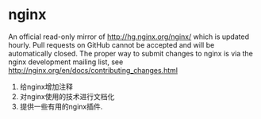 # nginx
An official read-only mirror of http://hg.nginx.org/nginx/ which is updated hourly. Pull requests on GitHub cannot be accepted and will be automatically closed. The proper way to submit changes to nginx is via the nginx development mailing list, see http://nginx.org/en/docs/contributing_changes.html

1. 给nginx增加注释
2. 对nginx使用的技术进行文档化
3. 提供一些有用的nginx插件.
